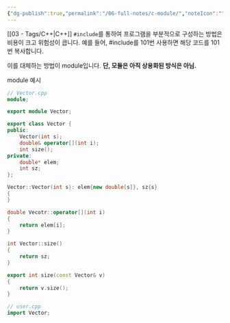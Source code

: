 ```yaml
---
{"dg-publish":true,"permalink":"/06-full-notes/c-module/","noteIcon":""}
---
```


[[03 - Tags/C++\|C++]] 
`#include`를 통하여 프로그램을 부분적으로 구성하는 방법은 비용이 크고 위험성이 큽니다.
예를 들어, \#include를 101번 사용하면 해당 코드를 101번 복사합니다.

이를 대체하는 방법이 module입니다.
**단, 모듈은 아직 상용화된 방식은 아님.**

module 예시
``` cpp
// Vector.cpp
module;

export module Vector;

export class Vector {
public:
	Vector(int s);
	double& operator[](int i);
	int size();
private:
	double* elem;
	int sz;
};

Vector::Vector(int s): elem{new double[s]}, sz{s} 
{
}

double Vecotr::operator[](int i) 
{
	return elem[i];
}

int Vector::size()
{
	return sz;
}

export int size(const Vector& v)
{
	return v.size();
}
```

``` cpp
// user.cpp
import Vector;
```